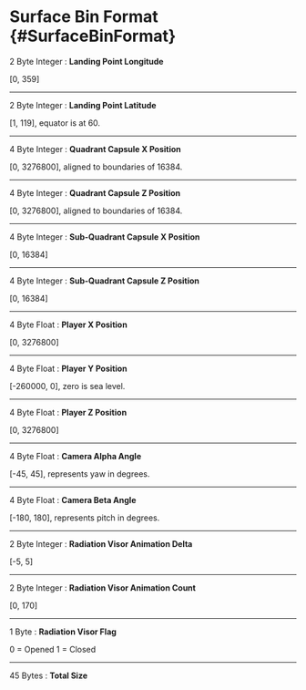 # Surface Bin Format {#SurfaceBinFormat}


2 Byte Integer : **Landing Point Longitude**

[0, 359]
___

2 Byte Integer : **Landing Point Latitude**

[1, 119], equator is at 60.
___

4 Byte Integer : **Quadrant Capsule X Position**

[0, 3276800], aligned to boundaries of 16384.
___

4 Byte Integer : **Quadrant Capsule Z Position**

[0, 3276800], aligned to boundaries of 16384.
___

4 Byte Integer : **Sub-Quadrant Capsule X Position**

[0, 16384]
___

4 Byte Integer : **Sub-Quadrant Capsule Z Position**

[0, 16384]
___

4 Byte Float : **Player X Position**

[0, 3276800]
___

4 Byte Float : **Player Y Position**

[-260000, 0], zero is sea level.
___

4 Byte Float : **Player Z Position**

[0, 3276800]
___

4 Byte Float : **Camera Alpha Angle**

[-45, 45], represents yaw in degrees.
___

4 Byte Float : **Camera Beta Angle**

[-180, 180], represents pitch in degrees.
___

2 Byte Integer : **Radiation Visor Animation Delta**

[-5, 5]
___

2 Byte Integer : **Radiation Visor Animation Count**

[0, 170]
___

1 Byte : **Radiation Visor Flag**

0 = Opened
1 = Closed
___

45 Bytes : **Total Size**
